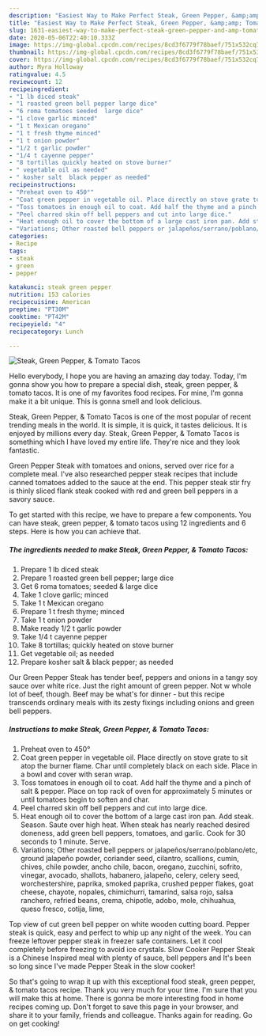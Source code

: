```yaml
---
description: "Easiest Way to Make Perfect Steak, Green Pepper, &amp;amp; Tomato Tacos"
title: "Easiest Way to Make Perfect Steak, Green Pepper, &amp;amp; Tomato Tacos"
slug: 1631-easiest-way-to-make-perfect-steak-green-pepper-and-amp-tomato-tacos
date: 2020-05-06T22:40:10.333Z
image: https://img-global.cpcdn.com/recipes/8cd3f6779f78baef/751x532cq70/steak-green-pepper-tomato-tacos-recipe-main-photo.jpg
thumbnail: https://img-global.cpcdn.com/recipes/8cd3f6779f78baef/751x532cq70/steak-green-pepper-tomato-tacos-recipe-main-photo.jpg
cover: https://img-global.cpcdn.com/recipes/8cd3f6779f78baef/751x532cq70/steak-green-pepper-tomato-tacos-recipe-main-photo.jpg
author: Myra Holloway
ratingvalue: 4.5
reviewcount: 12
recipeingredient:
- "1 lb diced steak"
- "1 roasted green bell pepper large dice"
- "6 roma tomatoes seeded  large dice"
- "1 clove garlic minced"
- "1 t Mexican oregano"
- "1 t fresh thyme minced"
- "1 t onion powder"
- "1/2 t garlic powder"
- "1/4 t cayenne pepper"
- "8 tortillas quickly heated on stove burner"
- " vegetable oil as needed"
- " kosher salt  black pepper as needed"
recipeinstructions:
- "Preheat oven to 450°"
- "Coat green pepper in vegetable oil. Place directly on stove grate to sit atop the burner flame. Char until completely black on each side. Place in a bowl and cover with seran wrap."
- "Toss tomatoes in enough oil to coat. Add half the thyme and a pinch of salt &amp; pepper. Place on top rack of oven for approximately 5 minutes or until tomatoes begin to soften and char."
- "Peel charred skin off bell peppers and cut into large dice."
- "Heat enough oil to cover the bottom of a large cast iron pan. Add steak. Season. Saute over high heat. When steak has nearly reached desired doneness, add green bell peppers, tomatoes, and garlic. Cook for 30 seconds to 1 minute. Serve."
- "Variations; Other roasted bell peppers or jalapeños/serrano/poblano/etc, ground jalapeño powder, coriander seed, cilantro, scallions, cumin, chives, chile powder, ancho chile, bacon, oregano, zucchini, sofrito, vinegar, avocado, shallots, habanero, jalapeño, celery, celery seed, worchestershire, paprika, smoked paprika, crushed pepper flakes, goat cheese, chayote, nopales, chimichurri, tamarind, salsa rojo, salsa ranchero, refried beans, crema, chipotle, adobo, mole, chihuahua, queso fresco, cotija, lime,"
categories:
- Recipe
tags:
- steak
- green
- pepper

katakunci: steak green pepper 
nutrition: 153 calories
recipecuisine: American
preptime: "PT30M"
cooktime: "PT42M"
recipeyield: "4"
recipecategory: Lunch

---
```



![Steak, Green Pepper, &amp; Tomato Tacos](https://img-global.cpcdn.com/recipes/8cd3f6779f78baef/751x532cq70/steak-green-pepper-tomato-tacos-recipe-main-photo.jpg)

Hello everybody, I hope you are having an amazing day today. Today, I'm gonna show you how to prepare a special dish, steak, green pepper, &amp; tomato tacos. It is one of my favorites food recipes. For mine, I'm gonna make it a bit unique. This is gonna smell and look delicious.

Steak, Green Pepper, &amp; Tomato Tacos is one of the most popular of recent trending meals in the world. It is simple, it is quick, it tastes delicious. It is enjoyed by millions every day. Steak, Green Pepper, &amp; Tomato Tacos is something which I have loved my entire life. They're nice and they look fantastic.

Green Pepper Steak with tomatoes and onions, served over rice for a complete meal. I&#39;ve also researched pepper steak recipes that include canned tomatoes added to the sauce at the end. This pepper steak stir fry is thinly sliced flank steak cooked with red and green bell peppers in a savory sauce.


To get started with this recipe, we have to prepare a few components. You can have steak, green pepper, &amp; tomato tacos using 12 ingredients and 6 steps. Here is how you can achieve that.

<!--inarticleads1-->

##### The ingredients needed to make Steak, Green Pepper, &amp; Tomato Tacos:

1. Prepare 1 lb diced steak
1. Prepare 1 roasted green bell pepper; large dice
1. Get 6 roma tomatoes; seeded &amp; large dice
1. Take 1 clove garlic; minced
1. Take 1 t Mexican oregano
1. Prepare 1 t fresh thyme; minced
1. Take 1 t onion powder
1. Make ready 1/2 t garlic powder
1. Take 1/4 t cayenne pepper
1. Take 8 tortillas; quickly heated on stove burner
1. Get  vegetable oil; as needed
1. Prepare  kosher salt &amp; black pepper; as needed


Our Green Pepper Steak has tender beef, peppers and onions in a tangy soy sauce over white rice. Just the right amount of green pepper. Not w whole lot of beef, though. Beef may be what&#39;s for dinner - but this recipe transcends ordinary meals with its zesty fixings including onions and green bell peppers. 

<!--inarticleads2-->

##### Instructions to make Steak, Green Pepper, &amp; Tomato Tacos:

1. Preheat oven to 450°
1. Coat green pepper in vegetable oil. Place directly on stove grate to sit atop the burner flame. Char until completely black on each side. Place in a bowl and cover with seran wrap.
1. Toss tomatoes in enough oil to coat. Add half the thyme and a pinch of salt &amp; pepper. Place on top rack of oven for approximately 5 minutes or until tomatoes begin to soften and char.
1. Peel charred skin off bell peppers and cut into large dice.
1. Heat enough oil to cover the bottom of a large cast iron pan. Add steak. Season. Saute over high heat. When steak has nearly reached desired doneness, add green bell peppers, tomatoes, and garlic. Cook for 30 seconds to 1 minute. Serve.
1. Variations; Other roasted bell peppers or jalapeños/serrano/poblano/etc, ground jalapeño powder, coriander seed, cilantro, scallions, cumin, chives, chile powder, ancho chile, bacon, oregano, zucchini, sofrito, vinegar, avocado, shallots, habanero, jalapeño, celery, celery seed, worchestershire, paprika, smoked paprika, crushed pepper flakes, goat cheese, chayote, nopales, chimichurri, tamarind, salsa rojo, salsa ranchero, refried beans, crema, chipotle, adobo, mole, chihuahua, queso fresco, cotija, lime,


Top view of cut green bell pepper on white wooden cutting board. Pepper steak is quick, easy and perfect to whip up any night of the week. You can freeze leftover pepper steak in freezer safe containers. Let it cool completely before freezing to avoid ice crystals. Slow Cooker Pepper Steak is a Chinese Inspired meal with plenty of sauce, bell peppers and It&#39;s been so long since I&#39;ve made Pepper Steak in the slow cooker! 

So that's going to wrap it up with this exceptional food steak, green pepper, &amp; tomato tacos recipe. Thank you very much for your time. I'm sure that you will make this at home. There is gonna be more interesting food in home recipes coming up. Don't forget to save this page in your browser, and share it to your family, friends and colleague. Thanks again for reading. Go on get cooking!
